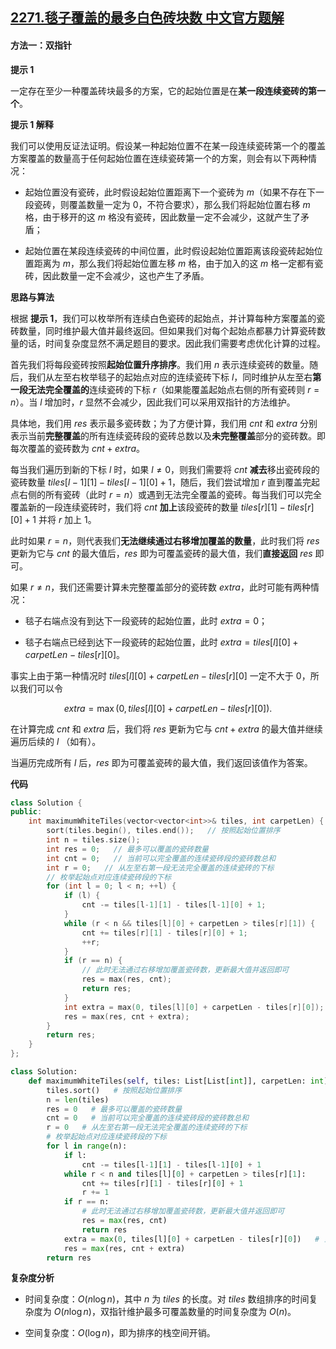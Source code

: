 ## [2271.毯子覆盖的最多白色砖块数 中文官方题解](https://leetcode.cn/problems/maximum-white-tiles-covered-by-a-carpet/solutions/100000/tan-zi-fu-gai-de-zui-duo-bai-se-zhuan-ku-odli)

#### 方法一：双指针

**提示 $1$**

一定存在至少一种覆盖砖块最多的方案，它的起始位置是在**某一段连续瓷砖的第一个**。

**提示 $1$ 解释**

我们可以使用反证法证明。假设某一种起始位置不在某一段连续瓷砖第一个的覆盖方案覆盖的数量高于任何起始位置在连续瓷砖第一个的方案，则会有以下两种情况：

- 起始位置没有瓷砖，此时假设起始位置距离下一个瓷砖为 $m$（如果不存在下一段瓷砖，则覆盖数量一定为 $0$，不符合要求），那么我们将起始位置右移 $m$ 格，由于移开的这 $m$ 格没有瓷砖，因此数量一定不会减少，这就产生了矛盾；

- 起始位置在某段连续瓷砖的中间位置，此时假设起始位置距离该段瓷砖起始位置距离为 $m$，那么我们将起始位置左移 $m$ 格，由于加入的这 $m$ 格一定都有瓷砖，因此数量一定不会减少，这也产生了矛盾。

**思路与算法**

根据 **提示 $1$**，我们可以枚举所有连续白色瓷砖的起始点，并计算每种方案覆盖的瓷砖数量，同时维护最大值并最终返回。但如果我们对每个起始点都暴力计算瓷砖数量的话，时间复杂度显然不满足题目的要求。因此我们需要考虑优化计算的过程。

首先我们将每段瓷砖按照**起始位置升序排序**。我们用 $n$ 表示连续瓷砖的数量。随后，我们从左至右枚举毯子的起始点对应的连续瓷砖下标 $l$，同时维护从左至右**第一段无法完全覆盖的**连续瓷砖的下标 $r$（如果能覆盖起始点右侧的所有瓷砖则 $r = n$）。当 $l$ 增加时，$r$ 显然不会减少，因此我们可以采用双指针的方法维护。

具体地，我们用 $\textit{res}$ 表示最多瓷砖数；为了方便计算，我们用 $\textit{cnt}$ 和 $\textit{extra}$ 分别表示当前**完整覆盖**的所有连续瓷砖段的瓷砖总数以及**未完整覆盖**部分的瓷砖数。即每次覆盖的瓷砖数为 $\textit{cnt} + \textit{extra}$。

每当我们遍历到新的下标 $l$ 时，如果 $l \not= 0$，则我们需要将 $\textit{cnt}$ **减去**移出瓷砖段的瓷砖数量 $\textit{tiles}[l - 1][1] - \textit{tiles}[l - 1][0] + 1$，随后，我们尝试增加 $r$ 直到覆盖完起点右侧的所有瓷砖（此时 $r = n$）或遇到无法完全覆盖的瓷砖。每当我们可以完全覆盖新的一段连续瓷砖时，我们将 $\textit{cnt}$ **加上**该段瓷砖的数量 $\textit{tiles}[r][1] - \textit{tiles}[r][0] + 1$ 并将 $r$ 加上 $1$。

此时如果 $r = n$，则代表我们**无法继续通过右移增加覆盖的数量**，此时我们将 $\textit{res}$ 更新为它与 $\textit{cnt}$ 的最大值后，$\textit{res}$ 即为可覆盖瓷砖的最大值，我们**直接返回** $\textit{res}$ 即可。

如果 $r \not= n$，我们还需要计算未完整覆盖部分的瓷砖数 $\textit{extra}$，此时可能有两种情况：

- 毯子右端点没有到达下一段瓷砖的起始位置，此时 $\textit{extra} = 0$；

- 毯子右端点已经到达下一段瓷砖的起始位置，此时 $\textit{extra} = \textit{tiles}[l][0] + \textit{carpetLen} - \textit{tiles}[r][0]$。

事实上由于第一种情况时 $\textit{tiles}[l][0] + \textit{carpetLen} - \textit{tiles}[r][0]$ 一定不大于 $0$，所以我们可以令 

$$
\textit{extra} = \max(0, \textit{tiles}[l][0] + \textit{carpetLen} - \textit{tiles}[r][0]).
$$

在计算完成 $\textit{cnt}$ 和 $\textit{extra}$ 后，我们将 $\textit{res}$ 更新为它与 $\textit{cnt} + \textit{extra}$ 的最大值并继续遍历后续的 $l$ （如有）。

当遍历完成所有 $l$ 后，$\textit{res}$ 即为可覆盖瓷砖的最大值，我们返回该值作为答案。

**代码**

```C++ [sol1-C++]
class Solution {
public:
    int maximumWhiteTiles(vector<vector<int>>& tiles, int carpetLen) {
        sort(tiles.begin(), tiles.end());   // 按照起始位置排序
        int n = tiles.size();
        int res = 0;   // 最多可以覆盖的瓷砖数量
        int cnt = 0;   // 当前可以完全覆盖的连续瓷砖段的瓷砖数总和
        int r = 0;   // 从左至右第一段无法完全覆盖的连续瓷砖的下标
        // 枚举起始点对应连续瓷砖段的下标
        for (int l = 0; l < n; ++l) {
            if (l) {
                cnt -= tiles[l-1][1] - tiles[l-1][0] + 1;
            }
            while (r < n && tiles[l][0] + carpetLen > tiles[r][1]) {
                cnt += tiles[r][1] - tiles[r][0] + 1;
                ++r;
            }
            if (r == n) {
                // 此时无法通过右移增加覆盖瓷砖数，更新最大值并返回即可
                res = max(res, cnt);
                return res;
            }
            int extra = max(0, tiles[l][0] + carpetLen - tiles[r][0]);   // 当前无法完全覆盖的连续瓷砖段的覆盖瓷砖数
            res = max(res, cnt + extra);
        }
        return res;
    }
};
```


```Python [sol1-Python3]
class Solution:
    def maximumWhiteTiles(self, tiles: List[List[int]], carpetLen: int) -> int:
        tiles.sort()   # 按照起始位置排序
        n = len(tiles)
        res = 0   # 最多可以覆盖的瓷砖数量
        cnt = 0   # 当前可以完全覆盖的连续瓷砖段的瓷砖数总和
        r = 0   # 从左至右第一段无法完全覆盖的连续瓷砖的下标
        # 枚举起始点对应连续瓷砖段的下标
        for l in range(n):
            if l:
                cnt -= tiles[l-1][1] - tiles[l-1][0] + 1
            while r < n and tiles[l][0] + carpetLen > tiles[r][1]:
                cnt += tiles[r][1] - tiles[r][0] + 1
                r += 1
            if r == n:
                # 此时无法通过右移增加覆盖瓷砖数，更新最大值并返回即可
                res = max(res, cnt)
                return res
            extra = max(0, tiles[l][0] + carpetLen - tiles[r][0])   # 当前无法完全覆盖的连续瓷砖段的覆盖瓷砖数
            res = max(res, cnt + extra)
        return res
```


**复杂度分析**

- 时间复杂度：$O(n\log n)$，其中 $n$ 为 $\textit{tiles}$ 的长度。对 $\textit{tiles}$ 数组排序的时间复杂度为 $O(n\log n)$，双指针维护最多可覆盖数量的时间复杂度为 $O(n)$。

- 空间复杂度：$O(\log n)$，即为排序的栈空间开销。